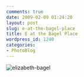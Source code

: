 ```yaml
---
comments: true
date: 2009-02-09 01:24:20
layout: post
slug: e-at-the-bagel-place
title: E at the Bagel Place
wordpress_id: 1240
categories:
- PhotoBlog
---
```


![elizabeth-bagel](http://ryanfitzer.com/main/wp-content/uploads/2009/02/elizabeth-bagel.jpg)
